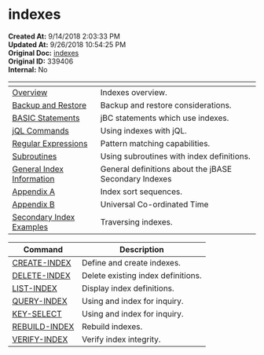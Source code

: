 # indexes

**Created At:** 9/14/2018 2:03:33 PM  
**Updated At:** 9/26/2018 10:54:25 PM  
**Original Doc:** [indexes](https://docs.jbase.com/48152-indexes/indexes)  
**Original ID:** 339406  
**Internal:** No  



| <!----> | <!----> |
| --- | --- |
| [Overview](./../introduction-to-secondary-indexes) | Indexes overview. |
| [Backup and Restore](./../indexes--backup-and-restore) | Backup and restore considerations. |
| [BASIC Statements](./../jbc-statements-and-functions-for-indexes) | jBC statements which use indexes. |
| [jQL Commands](./../indexes-and-jql-commands) | Using indexes with jQL. |
| [Regular Expressions](./../using-regular-expressions-with-indexes) | Pattern matching capabilities. |
| [Subroutines](./../using-subroutine-in-index-definitions) | Using subroutines with index definitions. |
| [General Index Information](./../general-index-information) | General definitions about the jBASE Secondary Indexes |
| [Appendix A](./../indexes-appendix-a) | Index sort sequences. |
| [Appendix B](./../indexes-appendix-b) | Universal Co-ordinated Time |
| [Secondary Index Examples](https://https://static.zumasys.com/jbase/r99/knowledgebase/manuals/3.0/30manpages/man/adv22_INDEXES_EXAMPLES.htm) | Traversing indexes. |


| Command| Description |
| --- | --- |
| [CREATE-INDEX](./../create-index) | Define and create indexes. |
| [DELETE-INDEX](./../delete-index) | Delete existing index definitions. |
| [LIST-INDEX](./../list-index) | Display index definitions. |
| [QUERY-INDEX](./../query-index) | Using and index for inquiry. |
| [KEY-SELECT](./../key-select) | Using and index for inquiry. |
| [REBUILD-INDEX](./../rebuild-index) | Rebuild indexes. |
| [VERIFY-INDEX](./../verify-index) | Verify index integrity. |

